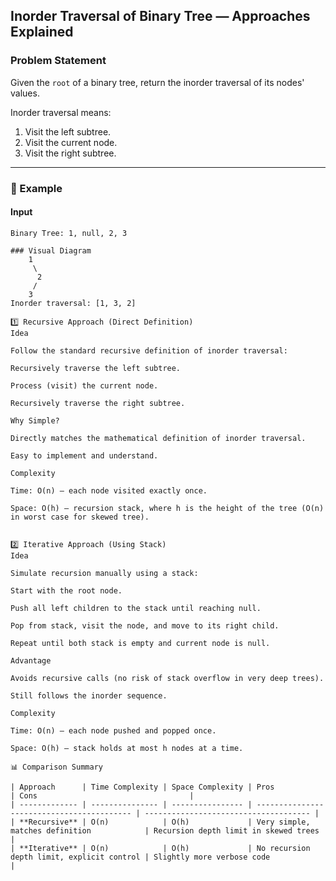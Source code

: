 ## Inorder Traversal of Binary Tree — Approaches Explained

### Problem Statement
Given the `root` of a binary tree, return the inorder traversal of its nodes' values.

Inorder traversal means:
1. Visit the left subtree.
2. Visit the current node.
3. Visit the right subtree.

---

### 📘 Example

#### Input
```text
Binary Tree: 1, null, 2, 3

### Visual Diagram
    1
     \
      2
     /
    3
Inorder traversal: [1, 3, 2]

1️⃣ Recursive Approach (Direct Definition)
Idea

Follow the standard recursive definition of inorder traversal:

Recursively traverse the left subtree.

Process (visit) the current node.

Recursively traverse the right subtree.

Why Simple?

Directly matches the mathematical definition of inorder traversal.

Easy to implement and understand.

Complexity

Time: O(n) — each node visited exactly once.

Space: O(h) — recursion stack, where h is the height of the tree (O(n) in worst case for skewed tree).


2️⃣ Iterative Approach (Using Stack)
Idea

Simulate recursion manually using a stack:

Start with the root node.

Push all left children to the stack until reaching null.

Pop from stack, visit the node, and move to its right child.

Repeat until both stack is empty and current node is null.

Advantage

Avoids recursive calls (no risk of stack overflow in very deep trees).

Still follows the inorder sequence.

Complexity

Time: O(n) — each node pushed and popped once.

Space: O(h) — stack holds at most h nodes at a time.

📊 Comparison Summary

| Approach      | Time Complexity | Space Complexity | Pros                                       | Cons                                  |
| ------------- | --------------- | ---------------- | ------------------------------------------ | ------------------------------------- |
| **Recursive** | O(n)            | O(h)             | Very simple, matches definition            | Recursion depth limit in skewed trees |
| **Iterative** | O(n)            | O(h)             | No recursion depth limit, explicit control | Slightly more verbose code            |

